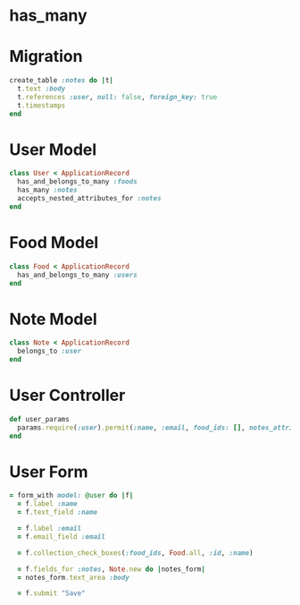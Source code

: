 # has_many

# Migration
```ruby
create_table :notes do |t|
  t.text :body
  t.references :user, null: false, foreign_key: true
  t.timestamps
end
```

# User Model
```ruby
class User < ApplicationRecord
  has_and_belongs_to_many :foods
  has_many :notes
  accepts_nested_attributes_for :notes
end
```
# Food Model
```ruby
class Food < ApplicationRecord
  has_and_belongs_to_many :users
end
```
# Note Model
```ruby
class Note < ApplicationRecord
  belongs_to :user
end
```

# User Controller
```ruby
def user_params
  params.require(:user).permit(:name, :email, food_ids: [], notes_attributes: [:body])
end
```

# User Form
```ruby
= form_with model: @user do |f|
  = f.label :name
  = f.text_field :name

  = f.label :email
  = f.email_field :email

  = f.collection_check_boxes(:food_ids, Food.all, :id, :name)

  = f.fields_for :notes, Note.new do |notes_form|
  = notes_form.text_area :body

  = f.submit "Save"
```
